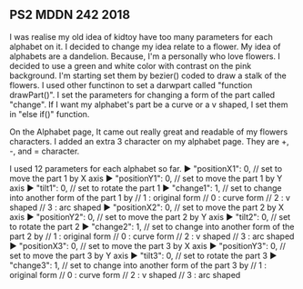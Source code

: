 ## PS2 MDDN 242 2018

I was realise my old idea of kidtoy have too many parameters for each alphabet on it. I decided to change my idea relate to a flower. My idea of alphabets are a dandelion. Because, I'm a personally who love flowers. I decided to use a green and white color with contrast on the pink background. I'm starting set them by bezier() coded to draw a stalk of the flowers. I used other functinon to set a darwpart called "function drawPart()". I set the parameters for changing a form of the part called "change". If I want my alphabet's part be a curve or a v shaped, I set them in "else if()" function.

On the Alphabet page, It came out really great and readable of my flowers characters. I added an extra 3 character on my alphabet page. They are +, -, and = character.

I used 12 parameters for each alphabet so far.
► "positionX1": 0, // set to move the part 1 by X axis
► "positionY1": 0, // set to move the part 1 by Y axis
► "tilt1": 0, // set to rotate the part 1 
► "change1": 1, // set to change into another form of the part 1 by // 1 : original form // 0 : curve form // 2 : v shaped // 3 : arc shaped
► "positionX2": 0, // set to move the part 2 by X axis
► "positionY2": 0, // set to move the part 2 by Y axis
► "tilt2": 0, // set to rotate the part 2 
► "change2": 1, // set to change into another form of the part 2 by // 1 : original form // 0 : curve form // 2 : v shaped // 3 : arc shaped
► "positionX3": 0, // set to move the part 3 by X axis
► "positionY3": 0, // set to move the part 3 by Y axis
► "tilt3": 0, // set to rotate the part 3
► "change3": 1, // set to change into another form of the part 3 by // 1 : original form // 0 : curve form // 2 : v shaped // 3 : arc shaped